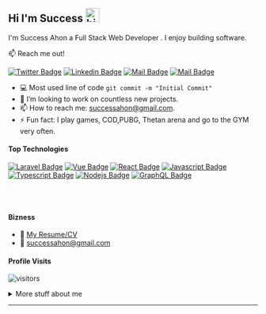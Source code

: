 ## Hi I'm Success <img src="https://user-images.githubusercontent.com/1303154/88677602-1635ba80-d120-11ea-84d8-d263ba5fc3c0.gif" width="28px" alt="hi">

I'm Success Ahon a Full Stack Web Developer . I enjoy building software.

:mailbox: Reach me out!

[![Twitter Badge](https://img.shields.io/badge/-@a_sucsex-1ca0f1?style=flat&labelColor=1ca0f1&logo=twitter&logoColor=white&link=https://twitter.com/a_sucsex)](https://twitter.com/a_sucsex)  [![Linkedin Badge](https://img.shields.io/badge/-arudovwen-0e76a8?style=flat&labelColor=0e76a8&logo=linkedin&logoColor=white)](https://www.linkedin.com/in/success-ahon/) [![Mail Badge](https://img.shields.io/badge/-@arudovwen-e84393?style=flat&labelColor=e84393&logo=instagram&logoColor=white)](https://instagram.com/arudovwen) [![Mail Badge](https://img.shields.io/badge/-arudovwen-c0392b?style=flat&labelColor=c0392b&logo=gmail&logoColor=white)](mailto:successahon@gmail.com)

<!-- TODO: Add last video link -->

<!-- - 🔭 I’m currently working at @Toptal -->
- :computer: Most used line of code `git commit -m "Initial Commit"`
- 🤔 I’m looking to work on countless new projects.
- 📫 How to reach me: successahon@gmail.com.
- ⚡ Fun fact: I play games, COD,PUBG, Thetan arena and go to the GYM very often.

#### Top Technologies

<!-- TODO: Make technologies links takes you to repositories -->

[![Laravel Badge](https://img.shields.io/badge/-Laravel-white?style=for-the-badge&labelColor=FF2D20&logo=laravel&logoColor=black)](#) [![Vue Badge](https://img.shields.io/badge/-Vue-3C873A?style=for-the-badge&labelColor=505152&logo=vue.js&logoColor=3C873A)](#) [![React Badge](https://img.shields.io/badge/-React-61DBFB?style=for-the-badge&labelColor=black&logo=react&logoColor=61DBFB)](#)
 [![Javascript Badge](https://img.shields.io/badge/-Javascript-F0DB4F?style=for-the-badge&labelColor=black&logo=javascript&logoColor=F0DB4F)](#) [![Typescript Badge](https://img.shields.io/badge/-Typescript-007acc?style=for-the-badge&labelColor=black&logo=typescript&logoColor=007acc)](#) [![Nodejs Badge](https://img.shields.io/badge/-Nodejs-3C873A?style=for-the-badge&labelColor=black&logo=node.js&logoColor=3C873A)](#) [![GraphQL Badge](https://img.shields.io/badge/-GraphQl-e535ab?style=for-the-badge&labelColor=black&logo=node.js&logoColor=e535ab)](#)

<br />
<br />

#### Bizness
- :paperclip: [My Resume/CV](https://github.com/arudovwen/arudovwen/blob/master/resumes/SuccessAhon.pdf)
- :email: successahon@gmail.com


#### Profile Visits

![visitors](https://visitor-badge.glitch.me/badge?page_id=arudovwen.arudovwen)

<details>
<summary>
  More stuff about me
</summary>

<br >

I enjoy writing codes and constantly give my 100% to ensure user satisfaction.

#### Github Stats

![Arudovwen's github stats](https://github-readme-stats.vercel.app/api?username=arudovwen&count_private=true&theme=tokyonight&hide=contribs,prs)

</details>


****